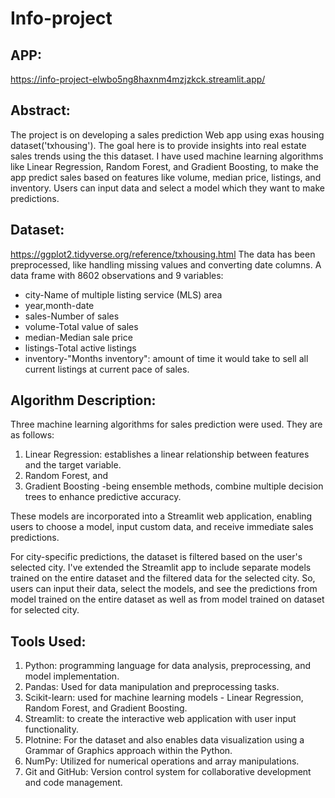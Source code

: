 # Info-project

## APP:
https://info-project-elwbo5ng8haxnm4mzjzkck.streamlit.app/


## Abstract:
The project is on developing a sales prediction Web app using exas housing dataset('txhousing'). The goal here is to provide insights into real estate sales trends using the this dataset. I have used machine learning algorithms like Linear Regression, Random Forest, and Gradient Boosting, to make the app predict sales based on features like volume, median price, listings, and inventory. Users can input data and select a model which they want to make predictions.

## Dataset:
https://ggplot2.tidyverse.org/reference/txhousing.html
The data has been preprocessed, like handling missing values and converting date columns.
A data frame with 8602 observations and 9 variables:
-  city-Name of multiple listing service (MLS) area
-  year,month-date
-  sales-Number of sales
-  volume-Total value of sales
-  median-Median sale price
-  listings-Total active listings
-  inventory-"Months inventory": amount of time it would take to sell all current listings at current pace of sales.

## Algorithm Description:
Three machine learning algorithms for sales prediction were used. They are as follows:
1. Linear Regression: establishes a linear relationship between features and the target variable.
2. Random Forest, and
3. Gradient Boosting -being ensemble methods, combine multiple decision trees to enhance predictive accuracy.
   
These models are incorporated into a Streamlit web application, enabling users to choose a model, input custom data, and receive immediate sales predictions.

For city-specific predictions, the dataset is filtered based on the user's selected city.
I've extended the Streamlit app to include separate models trained on the entire dataset and the filtered data for the selected city. So, users can input their data, select the models, and see the predictions from model trained on the entire dataset as well as from model trained on dataset for selected city.

## Tools Used:

1. Python: programming language for data analysis, preprocessing, and model implementation.
2. Pandas: Used for data manipulation and preprocessing tasks.
3. Scikit-learn: used for machine learning models - Linear Regression, Random Forest, and Gradient Boosting.
4. Streamlit: to create the interactive web application with user input functionality.
5. Plotnine: For the dataset and also enables data visualization using a Grammar of Graphics approach within the Python.
6. NumPy: Utilized for numerical operations and array manipulations.
7. Git and GitHub: Version control system for collaborative development and code management.
